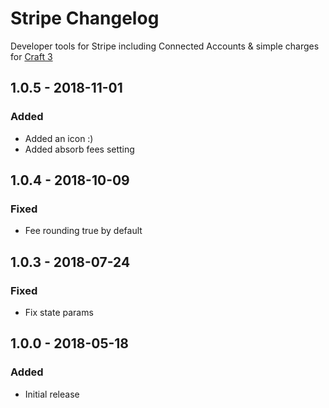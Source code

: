 # Stripe Changelog
>
Developer tools for Stripe including Connected Accounts & simple charges for [Craft 3](http://craftcms.com)

## 1.0.5 - 2018-11-01

### Added

*	Added an icon :)
*	Added absorb fees setting

## 1.0.4 - 2018-10-09

### Fixed

*   Fee rounding true by default

## 1.0.3 - 2018-07-24

### Fixed

*   Fix state params

## 1.0.0 - 2018-05-18

### Added

*   Initial release
